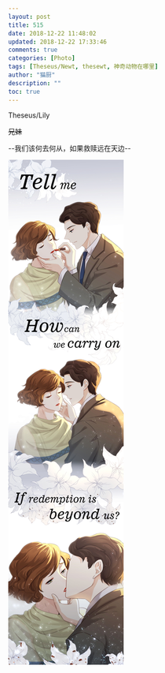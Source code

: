 ```yaml
---
layout: post
title: 515
date: 2018-12-22 11:48:02
updated: 2018-12-22 17:33:46
comments: true
categories: [Photo]
tags: [Theseus/Newt, thesewt, 神奇动物在哪里]
author: "猫厨"
description: ""
toc: true
---
```


<p>Theseus/Lily<br /></p> 
<p><span style="text-decoration:line-through;"  >兄妹</span></p> 
<p>--我们该何去何从，如果救赎远在天边--<br /></p>

![](https://raw.githubusercontent.com/alicewish/meowchain247/master/img_cVZNdzJtQk9JV2Qyb3h2Q3RjdEtKWGNDMWRLQ0R4VXR6R2dnd2VkTlRqb0xxMUd0WFpKcmx3PT0.jpg)